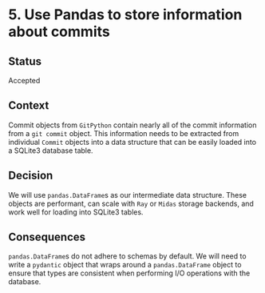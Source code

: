 # 5. Use Pandas to store information about commits

## Status

Accepted

## Context

Commit objects from `GitPython` contain nearly all of the commit information
from a `git commit` object. This information needs to be extracted from
individual `Commit` objects into a data structure that can be easily loaded into
a SQLite3 database table.

## Decision

We will use `pandas.DataFrame`s as our intermediate data structure. These
objects are performant, can scale with `Ray` or `Midas` storage backends, and
work well for loading into SQLite3 tables.

## Consequences

`pandas.DataFrame`s do not adhere to schemas by default. We will need to write a
`pydantic` object that wraps around a `pandas.DataFrame` object to ensure that
types are consistent when performing I/O operations with the database.
